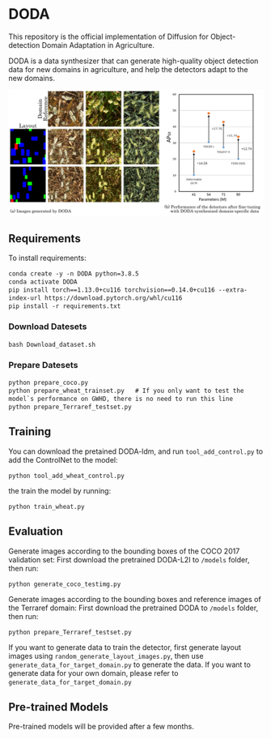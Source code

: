 # DODA
This repository is the official implementation of Diffusion for Object-detection Domain Adaptation in Agriculture. 

DODA is a data synthesizer that can generate high-quality object detection data for new domains in agriculture, and help the detectors adapt to the new domains.

![overview of DODA](figures/Overview.jpg)


## Requirements

To install requirements:


```
conda create -y -n DODA python=3.8.5
conda activate DODA
pip install torch==1.13.0+cu116 torchvision==0.14.0+cu116 --extra-index-url https://download.pytorch.org/whl/cu116
pip install -r requirements.txt
```

### Download Datesets
```
bash Download_dataset.sh
```

### Prepare Datesets
```
python prepare_coco.py
python prepare_wheat_trainset.py   # If you only want to test the model`s performance on GWHD, there is no need to run this line
python prepare_Terraref_testset.py
```


## Training

You can download the pretained DODA-ldm, and run `tool_add_control.py` to add the ControlNet to the model:
```
python tool_add_wheat_control.py
```

the train the model by running:
```
python train_wheat.py
```


## Evaluation

Generate images according to the bounding boxes of the COCO 2017 validation set:
First download the pretrained DODA-L2I to `/models` folder, then run:
```
python generate_coco_testimg.py
```
Generate images according to the bounding boxes and reference images of the Terraref domain:
First download the pretrained DODA to `/models` folder, then run:
```
python prepare_Terraref_testset.py
```


If you want to generate data to train the detector, first generate layout images using `random_generate_layout_images.py`, then use `generate_data_for_target_domain.py` to generate the data.
If you want to generate data for your own domain, please refer to `generate_data_for_target_domain.py`


## Pre-trained Models

Pre-trained models will be provided after a few months.



